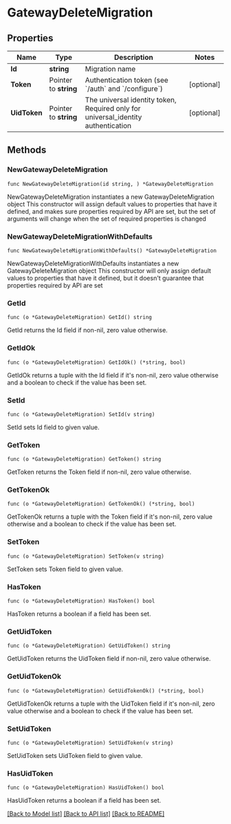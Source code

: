 # GatewayDeleteMigration

## Properties

Name | Type | Description | Notes
------------ | ------------- | ------------- | -------------
**Id** | **string** | Migration name | 
**Token** | Pointer to **string** | Authentication token (see &#x60;/auth&#x60; and &#x60;/configure&#x60;) | [optional] 
**UidToken** | Pointer to **string** | The universal identity token, Required only for universal_identity authentication | [optional] 

## Methods

### NewGatewayDeleteMigration

`func NewGatewayDeleteMigration(id string, ) *GatewayDeleteMigration`

NewGatewayDeleteMigration instantiates a new GatewayDeleteMigration object
This constructor will assign default values to properties that have it defined,
and makes sure properties required by API are set, but the set of arguments
will change when the set of required properties is changed

### NewGatewayDeleteMigrationWithDefaults

`func NewGatewayDeleteMigrationWithDefaults() *GatewayDeleteMigration`

NewGatewayDeleteMigrationWithDefaults instantiates a new GatewayDeleteMigration object
This constructor will only assign default values to properties that have it defined,
but it doesn't guarantee that properties required by API are set

### GetId

`func (o *GatewayDeleteMigration) GetId() string`

GetId returns the Id field if non-nil, zero value otherwise.

### GetIdOk

`func (o *GatewayDeleteMigration) GetIdOk() (*string, bool)`

GetIdOk returns a tuple with the Id field if it's non-nil, zero value otherwise
and a boolean to check if the value has been set.

### SetId

`func (o *GatewayDeleteMigration) SetId(v string)`

SetId sets Id field to given value.


### GetToken

`func (o *GatewayDeleteMigration) GetToken() string`

GetToken returns the Token field if non-nil, zero value otherwise.

### GetTokenOk

`func (o *GatewayDeleteMigration) GetTokenOk() (*string, bool)`

GetTokenOk returns a tuple with the Token field if it's non-nil, zero value otherwise
and a boolean to check if the value has been set.

### SetToken

`func (o *GatewayDeleteMigration) SetToken(v string)`

SetToken sets Token field to given value.

### HasToken

`func (o *GatewayDeleteMigration) HasToken() bool`

HasToken returns a boolean if a field has been set.

### GetUidToken

`func (o *GatewayDeleteMigration) GetUidToken() string`

GetUidToken returns the UidToken field if non-nil, zero value otherwise.

### GetUidTokenOk

`func (o *GatewayDeleteMigration) GetUidTokenOk() (*string, bool)`

GetUidTokenOk returns a tuple with the UidToken field if it's non-nil, zero value otherwise
and a boolean to check if the value has been set.

### SetUidToken

`func (o *GatewayDeleteMigration) SetUidToken(v string)`

SetUidToken sets UidToken field to given value.

### HasUidToken

`func (o *GatewayDeleteMigration) HasUidToken() bool`

HasUidToken returns a boolean if a field has been set.


[[Back to Model list]](../README.md#documentation-for-models) [[Back to API list]](../README.md#documentation-for-api-endpoints) [[Back to README]](../README.md)


